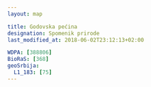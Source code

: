 ```yaml
---
layout: map

title: Godovska pećina
designation: Spomenik prirode
last_modified_at: 2018-06-02T23:12:13+02:00

WDPA: [388806]
BioRaS: [368]
geoSrbija:
  L1_183: [75]
---
```

